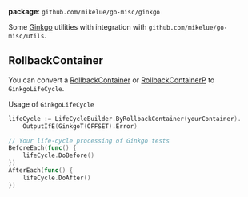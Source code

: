 **package**: `github.com/mikelue/go-misc/ginkgo`

Some [Ginkgo](https://onsi.github.io/ginkgo/) utilities with integration with `github.com/mikelue/go-misc/utils`.

## RollbackContainer

You can convert a [RollbackContainer](https://pkg.go.dev/github.com/mikelue/go-misc/utils?tab=doc#RollbackContainer) or [RollbackContainerP](https://pkg.go.dev/github.com/mikelue/go-misc/utils?tab=doc#RollbackContainerP) to `GinkgoLifeCycle`.

Usage of `GinkgoLifeCycle`
```go
lifeCycle := LifeCycleBuilder.ByRollbackContainer(yourContainer).
    OutputIfE(GinkgoT(OFFSET).Error)

// Your life-cycle processing of Ginkgo tests
BeforeEach(func() {
    lifeCycle.DoBefore()
})
AfterEach(func() {
    lifeCycle.DoAfter()
})
```

<!-- vim: expandtab tabstop=4 shiftwidth=4
-->
